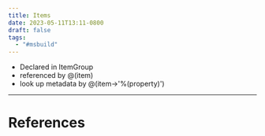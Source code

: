 ```yaml
---
title: Items
date: 2023-05-11T13:11-0800
draft: false
tags:
  - "#msbuild"
---
```


- Declared in ItemGroup
- referenced by @(item)
- look up metadata by @(item->'%(property)')

---
# References
